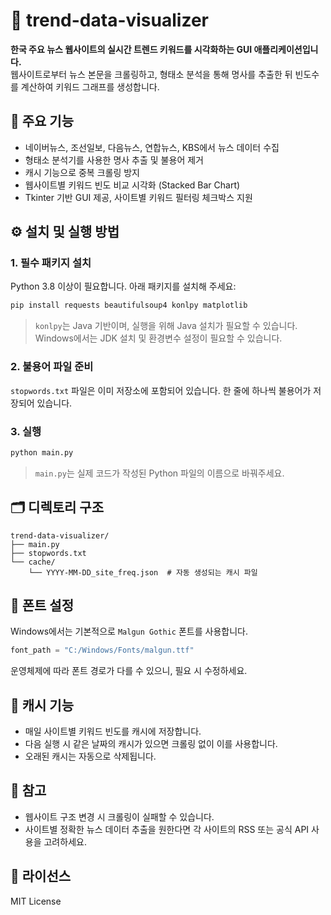 # 📰 trend-data-visualizer

**한국 주요 뉴스 웹사이트의 실시간 트렌드 키워드를 시각화하는 GUI 애플리케이션입니다.**  
웹사이트로부터 뉴스 본문을 크롤링하고, 형태소 분석을 통해 명사를 추출한 뒤 빈도수를 계산하여 키워드 그래프를 생성합니다.

## 📌 주요 기능

- 네이버뉴스, 조선일보, 다음뉴스, 연합뉴스, KBS에서 뉴스 데이터 수집
- 형태소 분석기를 사용한 명사 추출 및 불용어 제거
- 캐시 기능으로 중복 크롤링 방지
- 웹사이트별 키워드 빈도 비교 시각화 (Stacked Bar Chart)
- Tkinter 기반 GUI 제공, 사이트별 키워드 필터링 체크박스 지원

## ⚙️ 설치 및 실행 방법

### 1. 필수 패키지 설치

Python 3.8 이상이 필요합니다. 아래 패키지를 설치해 주세요:

```bash
pip install requests beautifulsoup4 konlpy matplotlib
```

> `konlpy`는 Java 기반이며, 실행을 위해 Java 설치가 필요할 수 있습니다.  
> Windows에서는 JDK 설치 및 환경변수 설정이 필요할 수 있습니다.

### 2. 불용어 파일 준비

`stopwords.txt` 파일은 이미 저장소에 포함되어 있습니다. 한 줄에 하나씩 불용어가 저장되어 있습니다.

### 3. 실행

```bash
python main.py
```

> `main.py`는 실제 코드가 작성된 Python 파일의 이름으로 바꿔주세요.

## 🗂️ 디렉토리 구조

```
trend-data-visualizer/
├── main.py
├── stopwords.txt
└── cache/
    └── YYYY-MM-DD_site_freq.json  # 자동 생성되는 캐시 파일
```

## 📝 폰트 설정

Windows에서는 기본적으로 `Malgun Gothic` 폰트를 사용합니다.

```python
font_path = "C:/Windows/Fonts/malgun.ttf"
```

운영체제에 따라 폰트 경로가 다를 수 있으니, 필요 시 수정하세요.

## 📅 캐시 기능

- 매일 사이트별 키워드 빈도를 캐시에 저장합니다.
- 다음 실행 시 같은 날짜의 캐시가 있으면 크롤링 없이 이를 사용합니다.
- 오래된 캐시는 자동으로 삭제됩니다.

## 📌 참고

- 웹사이트 구조 변경 시 크롤링이 실패할 수 있습니다.
- 사이트별 정확한 뉴스 데이터 추출을 원한다면 각 사이트의 RSS 또는 공식 API 사용을 고려하세요.

## 📜 라이선스

MIT License

